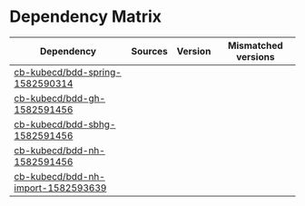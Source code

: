 # Dependency Matrix

Dependency | Sources | Version | Mismatched versions
---------- | ------- | ------- | -------------------
[cb-kubecd/bdd-spring-1582590314](https://github.com/cb-kubecd/bdd-spring-1582590314.git) |  | []() | 
[cb-kubecd/bdd-gh-1582591456](https://github.com/cb-kubecd/bdd-gh-1582591456.git) |  | []() | 
[cb-kubecd/bdd-sbhg-1582591456](https://github.com/cb-kubecd/bdd-sbhg-1582591456.git) |  | []() | 
[cb-kubecd/bdd-nh-1582591456](https://github.com/cb-kubecd/bdd-nh-1582591456.git) |  | []() | 
[cb-kubecd/bdd-nh-import-1582593639](https://github.com/cb-kubecd/bdd-nh-import-1582593639.git) |  | []() | 
